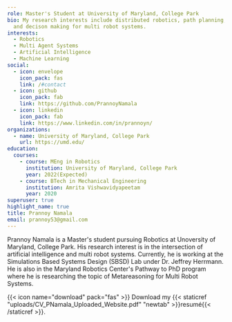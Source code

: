 ```yaml
---
role: Master's Student at University of Maryland, College Park
bio: My research interests include distributed robotics, path planning, control
  and decison making for multi robot systems.
interests:
  - Robotics
  - Multi Agent Systems
  - Artificial Intelligence
  - Machine Learning
social:
  - icon: envelope
    icon_pack: fas
    link: /#contact
  - icon: github
    icon_pack: fab
    link: https://github.com/PrannoyNamala
  - icon: linkedin
    icon_pack: fab
    link: https://www.linkedin.com/in/prannoyn/
organizations:
  - name: University of Maryland, College Park
    url: https://umd.edu/
education:
  courses:
    - course: MEng in Robotics
      institution: University of Maryland, College Park
      year: 2022(Expected)
    - course: BTech in Mechanical Engineering
      institution: Amrita Vishwavidyapeetam
      year: 2020
superuser: true
highlight_name: true
title: Prannoy Namala
email: prannoy53@gmail.com
---
```


Prannoy Namala is a Master's student pursuing Robotics at Unoversity of Maryland, College Park. His research interest is in the intersection of artificial intelligence and multi robot systems. Currently, he is working at the Simulations Based Systems Design (SBSD) Lab under Dr. Jeffrey Herrmann. He is also in the Maryland Robotics Center's Pathway to PhD program where he is researching the topic of Metareasoning for Multi Robot Systems.


{{< icon name="download" pack="fas" >}} Download my {{< staticref "uploads/CV_PNamala_Uploaded_Website.pdf" "newtab" >}}resumé{{< /staticref >}}.
